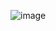 ![image](https://user-images.githubusercontent.com/17683048/148488071-99d44a9b-d7af-4ea3-a2f8-6b6fd38487f6.png)